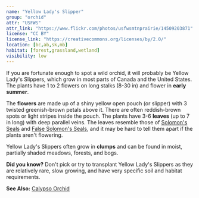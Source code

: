 ```yaml
---
name: "Yellow Lady's Slipper"
group: "orchid"
attr: "USFWS"
attr_link: "https://www.flickr.com/photos/usfwsmtnprairie/14509203871"
license: "CC BY"
license_link: "https://creativecommons.org/licenses/by/2.0/"
location: [bc,ab,sk,mb]
habitat: [forest,grassland,wetland]
visibility: low
---
```

If you are fortunate enough to spot a wild orchid, it will probably be Yellow Lady's Slippers, which grow in most parts of Canada and the United States. The plants have 1 to 2 flowers on long stalks (8-30 in) and flower in **early summer**.

The **flowers** are made up of a shiny yellow open pouch (or slipper) with 3 twisted greenish-brown petals above it. There are often reddish-brown spots or light stripes inside the pouch. The plants have 3-6 **leaves** (up to 7 in long) with deep parallel veins. The leaves resemble those of [Solomon's Seals](/plants/solomon/) and [False Solomon's Seals](/plants/falsesol/), and it may be hard to tell them apart if the plants aren't flowering.

Yellow Lady's Slippers often grow in **clumps** and can be found in moist, partially shaded meadows, forests, and bogs.

**Did you know?** Don't pick or try to transplant Yellow Lady's Slippers as they are relatively rare, slow growing, and have very specific soil and habitat requirements.

<!-- generated, do not edit -->
**See Also:**
[Calypso Orchid](/plants/calypso/)
